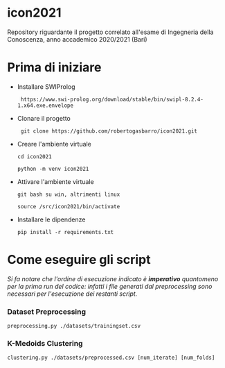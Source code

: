 # icon2021

Repository riguardante il progetto correlato all'esame di Ingegneria
della Conoscenza, anno accademico 2020/2021 (Bari)

<h1>Prima di iniziare</h1>

- Installare SWIProlog 


   `` https://www.swi-prolog.org/download/stable/bin/swipl-8.2.4-1.x64.exe.envelope``


- Clonare il progetto

    
   `` git clone https://github.com/robertogasbarro/icon2021.git``

- Creare l'ambiente virtuale 

    ``cd icon2021``

    ``python -m venv icon2021``

- Attivare l'ambiente virtuale 

    ``git bash su win, altrimenti linux``
    
    ``source /src/icon2021/bin/activate``

- Installare le dipendenze

    ``pip install -r requirements.txt``

<h1>Come eseguire gli script</h1>

<em>Si fa notare che l'ordine di esecuzione indicato è 
<strong>imperativo</strong> quantomeno per la prima run del 
codice: infatti i file generati dal preprocessing sono necessari
per l'esecuzione dei restanti script.</em>

<h3>Dataset Preprocessing</h3>
    
    preprocessing.py ./datasets/trainingset.csv

<h3>K-Medoids Clustering</h3>
    
    clustering.py ./datasets/preprocessed.csv [num_iterate] [num_folds]